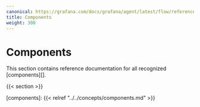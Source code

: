 ```yaml
---
canonical: https://grafana.com/docs/grafana/agent/latest/flow/reference/components/
title: Components
weight: 300
---
```


# Components

This section contains reference documentation for all recognized
[components][].

{{< section >}}

[components]: {{< relref "../../concepts/components.md" >}}
